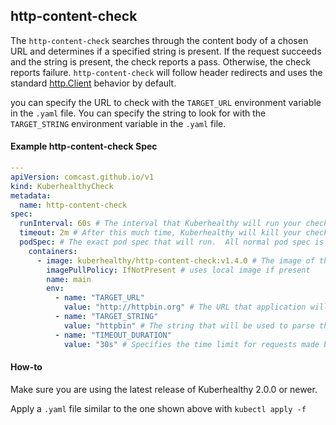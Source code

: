 ## http-content-check

The `http-content-check` searches through the content body of a chosen URL and determines if a specified string is present. If the request succeeds and the string is present, the check reports a pass. Otherwise, the check reports failure. `http-content-check` will follow header redirects and uses the standard [http.Client](https://golang.org/pkg/net/http/) behavior by default.

you can specify the URL to check with the `TARGET_URL` environment variable in the `.yaml` file.
You can specify the string to look for with the `TARGET_STRING` environment variable in the `.yaml` file.

#### Example http-content-check Spec

```yaml
---
apiVersion: comcast.github.io/v1
kind: KuberhealthyCheck
metadata:
  name: http-content-check
spec:
  runInterval: 60s # The interval that Kuberhealthy will run your check on
  timeout: 2m # After this much time, Kuberhealthy will kill your check and consider it "failed"
  podSpec: # The exact pod spec that will run.  All normal pod spec is valid here.
    containers:
      - image: kuberhealthy/http-content-check:v1.4.0 # The image of the check you just pushed
        imagePullPolicy: IfNotPresent # uses local image if present
        name: main
        env:
          - name: "TARGET_URL"
            value: "http://httpbin.org" # The URL that application will use to look for a specified string
          - name: "TARGET_STRING"
            value: "httpbin" # The string that will be used to parse through provided URL
          - name: "TIMEOUT_DURATION"
            value: "30s" # Specifies the time limit for requests made by the client to the URL
```

#### How-to

Make sure you are using the latest release of Kuberhealthy 2.0.0 or newer.

Apply a `.yaml` file similar to the one shown above with `kubectl apply -f`

